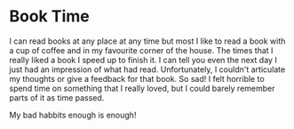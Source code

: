 # Book Time

I can read books at any place at any time but most I like to read a book with a cup of coffee and in my favourite corner of the house. The times that I really liked a book I speed up to finish it. I can tell you even the next day I just had an impression of what had read. Unfortunately, I couldn't articulate my thoughts or give a feedback for that book. So sad! I felt horrible to spend time on something that I really loved, but I could barely remember parts of it as time passed.

My bad habbits enough is enough!



